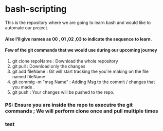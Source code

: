 # bash-scripting

This is the repository where we are going to learn bash and would like to automate our project.

#### Also I'll give names as 00 , 01 ,02 ,03  to indicate the sequence to learn.


#### Few of the git commands that we would use during our upcoming journey 

1)  git clone repoName       :  Download the whole repository 
2)  git pull                 :  Download only the changes 
3)  git add fileName         :  Git will start tracking the you're making on the file named fileName 
4)  git commig -m "msg Name" :  Adding Msg to the commit / changes that you made .
5)  git push                 :  Your changes will be pushed to the repo.

### PS: Ensure you are inside the repo to executre the git commands  ; We will perform clone once and pull multiple times
### test